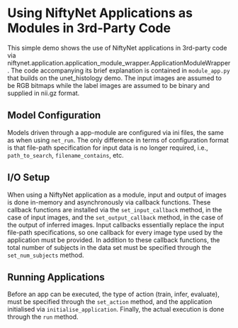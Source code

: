 # Using NiftyNet Applications as Modules in 3rd-Party Code

This simple demo shows the use of NiftyNet applications in 3rd-party code via niftynet.application.application_module_wrapper.ApplicationModuleWrapper.
The code accompanying its brief explanation is contained in `module_app.py` that builds on the unet_histology demo. The input images are assumed to be RGB bitmaps while the label images are assumed to be binary and supplied in nii.gz format.


## Model Configuration

Models driven through a app-module are configured via ini files, the same as when using `net_run`. The only difference in terms of configuration format is that file-path specification for input data is no longer required, i.e., `path_to_search`, `filename_contains`, etc.


## I/O Setup

When using a NiftyNet application as a module, input and output of images is done in-memory and asynchronously via callback functions. These callback functions are installed via the `set_input_callback` method, in the case of input images, and the `set_output_callback` method, in the case of the output of inferred images.
Input callbacks essentially replace the input file-path specifications, so one callback for every image type used by the application must be provided. In addition to these callback functions, the total number of subjects in the data set must be specified through the `set_num_subjects` method.


## Running Applications

Before an app can be executed, the type of action (train, infer, evaluate), must be specified through the `set_action` method, and the application initialised via `initialise_application`. Finally, the actual execution is done through the `run` method.
